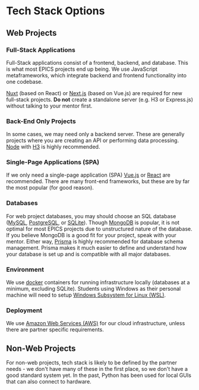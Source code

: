 # Tech Stack Options

## Web Projects

### Full-Stack Applications

Full-Stack applications consist of a frontend, backend, and database. This is what most EPICS projects end up being. We use JavaScript metaframeworks, which integrate backend and frontend functionality into one codebase.

[Nuxt](https://nuxt.com) (based on React) or [Next.js](https://nextjs.org) (based on Vue.js) are required for new full-stack projects. **Do not** create a standalone server (e.g. H3 or Express.js) without talking to your mentor first.

### Back-End Only Projects

In some cases, we may need only a backend server. These are generally projects where you are creating an API or performing data processing. [Node](https://nodejs.org) with [H3](https://github.com/unjs/h3) is highly recommended.

### Single-Page Applications (SPA)

If we only need a single-page application (SPA) [Vue.js](https://vuejs.org) or [React](https://react.dev) are recommended. There are many front-end frameworks, but these are by far the most popular (for good reason).

### Databases

For web project databases, you may should choose an SQL database ([MySQL](https://www.mysql.com), [PostgreSQL](https://www.postgresql.org), or [SQLite](https://www.sqlite.org/index.html)). Though [MongoDB](https://www.mongodb.com) is popular, it is not optimal for most EPICS projects due to unstructured nature of the database. If you believe MongoDB is a good fit for your project, speak with your mentor. Either way, [Prisma](https://www.prisma.io) is highly recommended for database schema management. Prisma makes it much easier to define and understand how your database is set up and is compatible with all major databases.

### Environment

We use [docker](https://www.docker.com) containers for running infrastructure locally (databases at a minimum, excluding SQLite). Students using Windows as their personal machine will need to setup [Windows Subsystem for Linux (WSL)](https://learn.microsoft.com/en-us/windows/wsl/install).

### Deployment

We use [Amazon Web Services (AWS)](https://aws.amazon.com) for our cloud infrastructure, unless there are partner specific requirements.

## Non-Web Projects

For non-web projects, tech stack is likely to be defined by the partner needs - we don't have many of these in the first place, so we don't have a good standard system yet. In the past, Python has been used for local GUIs that can also connect to hardware.
